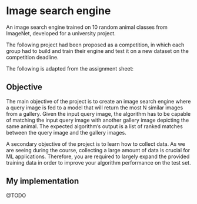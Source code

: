 
# Image search engine

An image search engine trained on 10 random animal classes from ImageNet, developed for a university project.

The following project had been proposed as a competition, in which each group had to build and train their engine and
test it on a new dataset on the competition deadline.

The following is adapted from the assignment sheet:

## Objective

The main objective of the project is to create an image search engine where a query image is fed to a model that will
return the most N similar images from a gallery. Given the input query image, the algorithm has to be capable of
matching the input query image with another gallery image depicting the same animal. The expected algorithm’s output is
a list of ranked matches between the query image and the gallery images.

A secondary objective of the project is to learn how to collect data. As we are seeing during the course, collecting a
large amount of data is crucial for ML applications. Therefore, you are required to largely expand the provided training
data in order to improve your algorithm performance on the test set.

## My implementation

@TODO